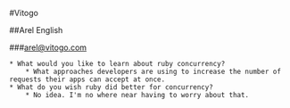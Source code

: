 #Vitogo 

##Arel English 

###arel@vitogo.com

	* What would you like to learn about ruby concurrency?
		* What approaches developers are using to increase the number of requests their apps can accept at once. 
	* What do you wish ruby did better for concurrency?
		* No idea. I'm no where near having to worry about that. 

